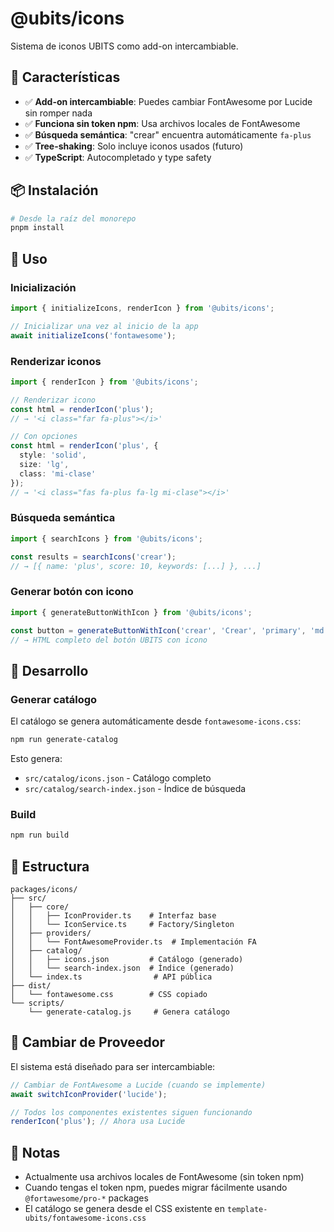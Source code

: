 # @ubits/icons

Sistema de iconos UBITS como add-on intercambiable.

## 🎯 Características

- ✅ **Add-on intercambiable**: Puedes cambiar FontAwesome por Lucide sin romper nada
- ✅ **Funciona sin token npm**: Usa archivos locales de FontAwesome
- ✅ **Búsqueda semántica**: "crear" encuentra automáticamente `fa-plus`
- ✅ **Tree-shaking**: Solo incluye iconos usados (futuro)
- ✅ **TypeScript**: Autocompletado y type safety

## 📦 Instalación

```bash
# Desde la raíz del monorepo
pnpm install
```

## 🚀 Uso

### Inicialización

```typescript
import { initializeIcons, renderIcon } from '@ubits/icons';

// Inicializar una vez al inicio de la app
await initializeIcons('fontawesome');
```

### Renderizar iconos

```typescript
import { renderIcon } from '@ubits/icons';

// Renderizar icono
const html = renderIcon('plus');
// → '<i class="far fa-plus"></i>'

// Con opciones
const html = renderIcon('plus', {
  style: 'solid',
  size: 'lg',
  class: 'mi-clase'
});
// → '<i class="fas fa-plus fa-lg mi-clase"></i>'
```

### Búsqueda semántica

```typescript
import { searchIcons } from '@ubits/icons';

const results = searchIcons('crear');
// → [{ name: 'plus', score: 10, keywords: [...] }, ...]
```

### Generar botón con icono

```typescript
import { generateButtonWithIcon } from '@ubits/icons';

const button = generateButtonWithIcon('crear', 'Crear', 'primary', 'md');
// → HTML completo del botón UBITS con icono
```

## 🔧 Desarrollo

### Generar catálogo

El catálogo se genera automáticamente desde `fontawesome-icons.css`:

```bash
npm run generate-catalog
```

Esto genera:
- `src/catalog/icons.json` - Catálogo completo
- `src/catalog/search-index.json` - Índice de búsqueda

### Build

```bash
npm run build
```

## 📁 Estructura

```
packages/icons/
├── src/
│   ├── core/
│   │   ├── IconProvider.ts    # Interfaz base
│   │   └── IconService.ts     # Factory/Singleton
│   ├── providers/
│   │   └── FontAwesomeProvider.ts  # Implementación FA
│   ├── catalog/
│   │   ├── icons.json         # Catálogo (generado)
│   │   └── search-index.json  # Índice (generado)
│   └── index.ts                # API pública
├── dist/
│   └── fontawesome.css        # CSS copiado
└── scripts/
    └── generate-catalog.js     # Genera catálogo
```

## 🔄 Cambiar de Proveedor

El sistema está diseñado para ser intercambiable:

```typescript
// Cambiar de FontAwesome a Lucide (cuando se implemente)
await switchIconProvider('lucide');

// Todos los componentes existentes siguen funcionando
renderIcon('plus'); // Ahora usa Lucide
```

## 📝 Notas

- Actualmente usa archivos locales de FontAwesome (sin token npm)
- Cuando tengas el token npm, puedes migrar fácilmente usando `@fortawesome/pro-*` packages
- El catálogo se genera desde el CSS existente en `template-ubits/fontawesome-icons.css`

